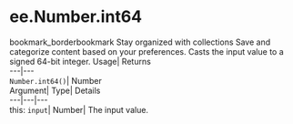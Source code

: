 
#  ee.Number.int64 
bookmark_borderbookmark Stay organized with collections  Save and categorize content based on your preferences.
Casts the input value to a signed 64-bit integer. 
Usage| Returns  
---|---  
`Number.int64()`| Number  
Argument| Type| Details  
---|---|---  
this: `input`| Number| The input value.  
